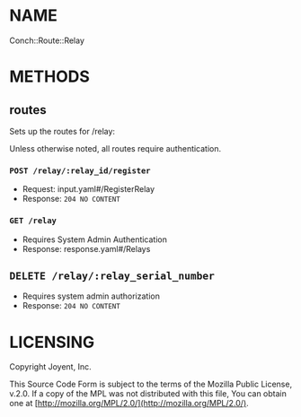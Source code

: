 # NAME

Conch::Route::Relay

# METHODS

## routes

Sets up the routes for /relay:

Unless otherwise noted, all routes require authentication.

### `POST /relay/:relay_id/register`

- Request: input.yaml#/RegisterRelay
- Response: `204 NO CONTENT`

### `GET /relay`

- Requires System Admin Authentication
- Response: response.yaml#/Relays

## `DELETE /relay/:relay_serial_number`

- Requires system admin authorization
- Response: `204 NO CONTENT`

# LICENSING

Copyright Joyent, Inc.

This Source Code Form is subject to the terms of the Mozilla Public License,
v.2.0. If a copy of the MPL was not distributed with this file, You can obtain
one at [http://mozilla.org/MPL/2.0/](http://mozilla.org/MPL/2.0/).
